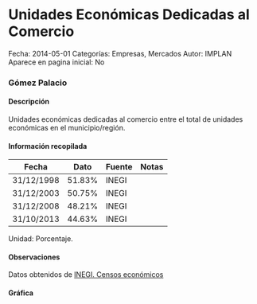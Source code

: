 Unidades Económicas Dedicadas al Comercio
=====

Fecha: 2014-05-01
Categorías: Empresas, Mercados
Autor: IMPLAN
Aparece en pagina inicial: No

### Gómez Palacio

#### Descripción

Unidades económicas dedicadas al comercio entre el total de unidades económicas en el municipio/región.

<!-- break -->

#### Información recopilada

<table class="table table-hover table-bordered matriz">
  <thead>
    <tr><th>Fecha</th><th>Dato</th><th>Fuente</th><th>Notas</th></tr>
  </thead>
  <tbody>
    <tr><td class="centrado">31/12/1998</td><td class="derecha">51.83%</td><td>INEGI</td><td></td></tr>
    <tr><td class="centrado">31/12/2003</td><td class="derecha">50.75%</td><td>INEGI</td><td></td></tr>
    <tr><td class="centrado">31/12/2008</td><td class="derecha">48.21%</td><td>INEGI</td><td></td></tr>
    <tr><td class="centrado">31/10/2013</td><td class="derecha">44.63%</td><td>INEGI</td><td></td></tr>
  </tbody>
</table>

Unidad: Porcentaje.

#### Observaciones

Datos obtenidos de [INEGI. Censos económicos](http://www3.inegi.org.mx/sistemas/saic/)

#### Gráfica

<div id="Morrisxfemitkv" class="grafica"></div>
  <script>
  new Morris.Line({
    element: 'Morrisxfemitkv',
    data: [
      { fecha: '1998-12-31', dato: 51.8300 },
      { fecha: '2003-12-31', dato: 50.7500 },
      { fecha: '2008-12-31', dato: 48.2100 },
      { fecha: '2013-10-31', dato: 44.6300 }
    ],
    xkey: 'fecha',
    ykeys: ['dato'],
    labels: ['Dato'],
    lineColors: ['#FF5B02'],
    xLabelFormat: function(d) {
      return d.getDate()+'/'+(d.getMonth()+1)+'/'+d.getFullYear();
    },
    dateFormat: function (ts) {
      var d = new Date(ts);
      return d.getDate() + '/' + (d.getMonth() + 1) + '/' + d.getFullYear();
    }
  });
  </script>
